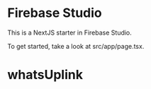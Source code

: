 # Firebase Studio

This is a NextJS starter in Firebase Studio.

To get started, take a look at src/app/page.tsx.
# whatsUplink
